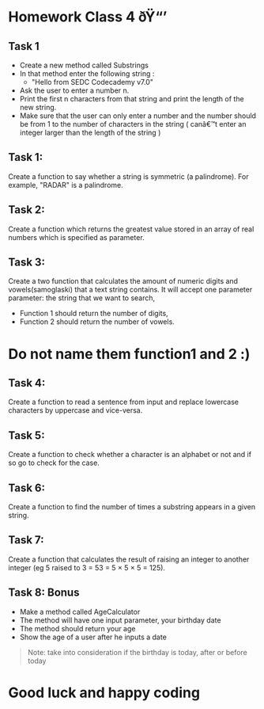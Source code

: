 # Homework Class 4 ðŸ“’

## Task 1
* Create a new method called Substrings
* In that method enter the following string :
  * "Hello from SEDC Codecademy v7.0"
* Ask the user to enter a number n.
* Print the first n characters from that string and print the length of the new string.
* Make sure that the user can only enter a number and the number should be from 1 to the number of characters in the string ( canâ€™t enter an integer larger than the length of the string )

## Task 1:
Create a function to say whether a string is symmetric (a palindrome). For example, "RADAR" is a palindrome.

## Task 2:
Create a function which returns the greatest value stored in an array of real numbers which is specified as parameter.

## Task 3:
Create a two function that calculates the amount of numeric digits and vowels(samoglaski) that a text string contains.
It will accept one parameter parameter: the string that we want to search,
 * Function 1 should return the number of digits, 
 * Function 2 should return the number of vowels. 
# Do not name them function1 and 2 :)

## Task 4:
Create a function to read a sentence from input and replace lowercase characters by uppercase and vice-versa.

## Task 5:
Create a function to check whether a character is an alphabet or not and if so go to check for the case.

## Task 6:
Create a function to find the number of times a substring appears in a given string.

## Task 7:
Create a function that calculates the result of raising an integer to another integer (eg 5 raised to 3 = 53 = 5 × 5 × 5 = 125). 


## Task 8: Bonus
* Make a method called AgeCalculator
* The method will have one input parameter, your birthday date
* The method should return your age
* Show the age of a user after he inputs a date

> Note: take into consideration if the birthday is today, after or before today

# Good luck and happy coding
